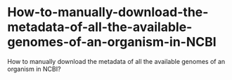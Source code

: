 # How-to-manually-download-the-metadata-of-all-the-available-genomes-of-an-organism-in-NCBI
How to manually download the metadata of all the available genomes of an organism in NCBI?
